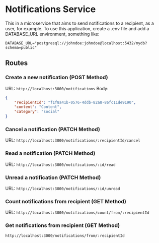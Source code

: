 # Notifications Service

This in a microservice that aims to send notifications to a recipient, as a user, for example. To use this application, create a .env file and add a DATABASE_URL environment, something like:

`DATABASE_URL="postgresql://johndoe:johndoe@localhost:5432/mydb?schema=public"`

## Routes

### Create a new notification (POST Method)

URL: `http://localhost:3000/notifications`
Body:
```json
{
	"recipientId": "f1f8a41b-0576-4ddb-82a8-86fc11de9190",
	"content": "Content",
	"category": "social"
}
```
### Cancel a notification (PATCH Method)
URL: `http://localhost:3000/notifications/:recipientId/cancel`

### Read a notification (PATCH Method)
URL: `http://localhost:3000/notifications/:id/read`

### Unread a notification (PATCH Method)
URL: `http://localhost:3000/notifications/:id/unread`

### Count notifications from recipient (GET Method)
URL: `http://localhost:3000/notifications/count/from/:recipientId`

### Get notifications from recipient (GET Method)
`http://localhost:3000/notifications/from/:recipientId`
